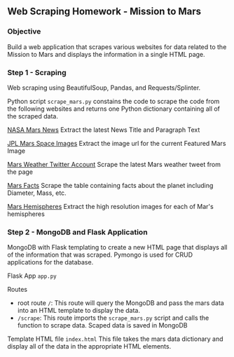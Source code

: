 ## Web Scraping Homework - Mission to Mars

### Objective

Build a web application that scrapes various websites for data related to the Mission to Mars and displays the information in a single HTML page.

### Step 1 - Scraping
Web scraping using BeautifulSoup, Pandas, and Requests/Splinter.

Python script `scrape_mars.py` constains the code to scrape the code from the following websites 
and returns one Python dictionary containing all of the scraped data.

[NASA Mars News](https://mars.nasa.gov/news/)
Extract the latest News Title and Paragraph Text

[JPL Mars Space Images](https://www.jpl.nasa.gov/spaceimages/?search=&category=Mars)
Extract the image url for the current Featured Mars Image

[Mars Weather Twitter Account](https://twitter.com/marswxreport?lang=en)
Scrape the latest Mars weather tweet from the page

[Mars Facts](https://space-facts.com/mars/)
Scrape the table containing facts about the planet including Diameter, Mass, etc.

[Mars Hemispheres](https://astrogeology.usgs.gov/search/results?q=hemisphere+enhanced&k1=target&v1=Mars)
Extract the high resolution images for each of Mar's hemispheres


### Step 2 - MongoDB and Flask Application
MongoDB with Flask templating to create a new HTML page that displays all of the information that was scraped.
Pymongo is used for CRUD applications for the database. 

Flask App `app.py`

Routes
* root route `/`: This route will query the MongoDB and pass the mars data into an HTML template to display the data.
* `/scrape`: This route imports the `scrape_mars.py` script and calls the function to scrape data. Scaped data is saved in MongoDB

Template HTML file `index.html`
This file takes the mars data dictionary and display all of the data in the appropriate HTML elements.
